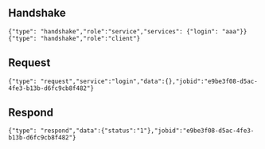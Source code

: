 ## Handshake
`{"type": "handshake","role":"service","services": {"login": "aaa"}}`
`{"type": "handshake","role":"client"}`
## Request
`{"type": "request","service":"login","data":{},"jobid":"e9be3f08-d5ac-4fe3-b13b-d6fc9cb8f482"}`
## Respond
`{"type": "respond","data":{"status":"1"},"jobid":"e9be3f08-d5ac-4fe3-b13b-d6fc9cb8f482"}`
